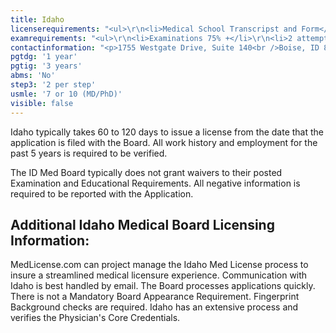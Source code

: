 ```yaml
---
title: Idaho
licenserequirements: "<ul>\r\n<li>Medical School Transcripst and Form</li>\r\n<li>Internship/Residency/Fellowship Verifications</li>\r\n<li>All State Medical Licenses</li>\r\n<li>All National Examination Scores (USMLE/FLEX/NBME)</li>\r\n<li>NPDB-HIPDB Report</li>\r\n<li>AMA/AOA Profile</li>\r\n<li>3 Physician References</li>\r\n<li>Privileges for past 5 years</li>\r\n<li>ECFMG Certification</li>\r\n<li>Medical Professional Society Verification</li>\r\n</ul>"
examrequirements: "<ul>\r\n<li>Examinations 75% +</li>\r\n<li>2 attempts limit- USMLE Step</li>\r\n<li>7 year limit- USMLE, 10 if Md/PhD</li>\r\n<li>1 year PGY for USA Grads</li>\r\n<li>3 years PGY for International Grads</li>\r\n<li>State Exam Accepted if Pre-1975</li>\r\n<li>No SPEX Exam Requirement</li>\r\n</ul>"
contactinformation: "<p>1755 Westgate Drive, Suite 140<br />Boise, ID 83704-7190<br /> Phone: (208) 327-7000<br />Fax: (208) 327-7005</p>\r\n<p><a href=\"http://www.bom.idaho.gov/\">bom.idaho.gov</a></p>"
pgtdg: '1 year'
pgtig: '3 years'
abms: 'No'
step3: '2 per step'
usmle: '7 or 10 (MD/PhD)'
visible: false
---
```


<p>Idaho typically takes 60 to 120 days to issue a license from the date that the application is filed with the Board. All work history and employment for the past 5 years is required to be verified.</p>
<p>The ID Med Board typically does not grant waivers to their posted Examination and Educational Requirements. All negative information is required to be reported with the Application.</p>
<h2 id="mcetoc_1cdq9etm50">Additional Idaho Medical Board Licensing Information:</h2>
<p>MedLicense.com can project manage the Idaho Med License process to insure a streamlined medical licensure experience. Communication with Idaho is best handled by email. The Board processes applications quickly. There is not a Mandatory Board Appearance Requirement. Fingerprint Background checks are required. Idaho has an extensive process and verifies the Physician's Core Credentials.</p>
